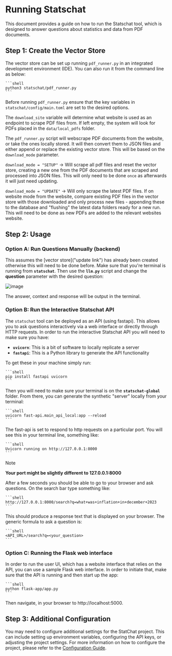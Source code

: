 # Running Statschat

This document provides a guide on how to run the Statschat tool, which is designed to answer questions about statistics and data from PDF documents.

## Step 1: Create the Vector Store

The vector store can be set up running `pdf_runner.py` in an integrated development environment (IDE).
You can also run it from the command line as below:

    ```shell
    python3 statschat/pdf_runner.py
    ```

Before running `pdf_runner.py`  ensure that the key variables in `statschat/config/main.toml`
are set to the desired options.

The `download_site` variable will determine what website is used as an endpoint to scrape
PDF files from. If left empty, the system will look for PDFs placed in the `data/local_pdfs` folder.

The `pdf_runner.py` script will webscrape PDF documents from the website, or take the ones locally stored.
It will then convert them to JSON files and either append or replace the existing vector store.
This will be based on the `download_mode` parameter.

`download_mode = "SETUP"` -> Will scrape all pdf files and reset the vector store,
creating a new one from the PDF documents that are scraped and processed into JSON files.
This will only need to be done `once` as afterwards it will just need updating.

`download_mode = "UPDATE"` -> Will only scrape the latest PDF files.
If on website mode from the website, compare existing PDF files in the vector store with those downloaded and only process new files - appending these to the database and "flushing" the latest data folders ready for a new run. This will need to be done as new PDFs are added to the relevant websites website.

## Step 2: Usage

### Option A: Run Questions Manually (backend)

This assumes the [vector store]("update link") has already been created otherwise this will need to be done before.
Make sure that you're terminal is running from **`statschat`**. Then use the **`llm.py`**
script and change the **question** parameter with the desired question:

![image](https://github.com/user-attachments/assets/36ec03e4-2d6a-4814-9220-8cc478196e52)

The answer, context and response will be output in the terminal.

### Option B: Run the Interactive Statschat API

The `statschat` tool can be deployed as an API (using fastapi).
This allows you to ask questions interactively via a web interface or directly through HTTP requests.
In order to run the interactive Statschat API you will need to make sure you have:

- **`uvicorn`**: This is a bit of software to locally replicate a server
- **`fastapi`**: This is a Python library to generate the API functionality

To get these in your machine simply run:

    ```shell
    pip install fastapi uvicorn
    ```

Then you will need to make sure your terminal is on the **`statschat-global`** folder.
From there, you can generate the synthetic "server" locally from your terminal:

    ```shell
    uvicorn fast-api.main_api_local:app --reload
    ```

The fast-api is set to respond to http requests on a particular port.
You will see this in your terminal line, something like:

    ```shell
    Uvicorn running on http://127.0.0.1:8000
    ```

> [!NOTE]
> **Your port might be slightly different to 127.0.0.1:8000**

After a few seconds you should be able to go to your browser and ask questions.
On the search bar type something like:

    ```shell
    http://127.0.0.1:8000/search?q=what+was+inflation+in+december+2023
    ```

This should produce a response text that is displayed on your browser.
The generic formula to ask a question is:

    ```shell
    <API_URL>/search?q=<your_question>
    ```

### Option C: Running the Flask web interface

In order to run the user UI, which has a website interface that relies on the API,
you can use a sample Flask web interface.
In order to initiate that, make sure that the API is running and then start up the app:

    ```shell
    python flask-app/app.py
    ```

Then navigate, in your browser to http://localhost:5000.

## Step 3: Additional Configuration

You may need to configure additional settings for the StatChat project.
This can include setting up environment variables, configuring the API keys, or adjusting the project settings.
For more information on how to configure the project, please refer to the [Configuration Guide](docs/config_guide.md).
